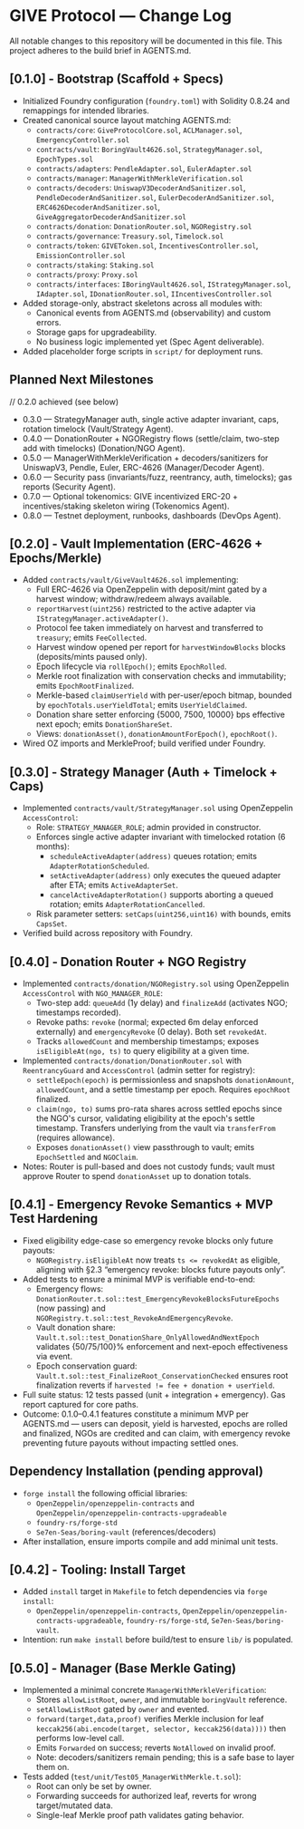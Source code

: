 # GIVE Protocol — Change Log

All notable changes to this repository will be documented in this file. This project adheres to the build brief in AGENTS.md.

## [0.1.0] - Bootstrap (Scaffold + Specs)
- Initialized Foundry configuration (`foundry.toml`) with Solidity 0.8.24 and remappings for intended libraries.
- Created canonical source layout matching AGENTS.md:
  - `contracts/core`: `GiveProtocolCore.sol`, `ACLManager.sol`, `EmergencyController.sol`
  - `contracts/vault`: `BoringVault4626.sol`, `StrategyManager.sol`, `EpochTypes.sol`
  - `contracts/adapters`: `PendleAdapter.sol`, `EulerAdapter.sol`
  - `contracts/manager`: `ManagerWithMerkleVerification.sol`
  - `contracts/decoders`: `UniswapV3DecoderAndSanitizer.sol`, `PendleDecoderAndSanitizer.sol`, `EulerDecoderAndSanitizer.sol`, `ERC4626DecoderAndSanitizer.sol`, `GiveAggregatorDecoderAndSanitizer.sol`
  - `contracts/donation`: `DonationRouter.sol`, `NGORegistry.sol`
  - `contracts/governance`: `Treasury.sol`, `Timelock.sol`
  - `contracts/token`: `GIVEToken.sol`, `IncentivesController.sol`, `EmissionController.sol`
  - `contracts/staking`: `Staking.sol`
  - `contracts/proxy`: `Proxy.sol`
  - `contracts/interfaces`: `IBoringVault4626.sol`, `IStrategyManager.sol`, `IAdapter.sol`, `IDonationRouter.sol`, `IIncentivesController.sol`
- Added storage-only, abstract skeletons across all modules with:
  - Canonical events from AGENTS.md (observability) and custom errors.
  - Storage gaps for upgradeability.
  - No business logic implemented yet (Spec Agent deliverable).
- Added placeholder forge scripts in `script/` for deployment runs.

## Planned Next Milestones
// 0.2.0 achieved (see below)
- 0.3.0 — StrategyManager auth, single active adapter invariant, caps, rotation timelock (Vault/Strategy Agent).
- 0.4.0 — DonationRouter + NGORegistry flows (settle/claim, two-step add with timelocks) (Donation/NGO Agent).
- 0.5.0 — ManagerWithMerkleVerification + decoders/sanitizers for UniswapV3, Pendle, Euler, ERC-4626 (Manager/Decoder Agent).
- 0.6.0 — Security pass (invariants/fuzz, reentrancy, auth, timelocks); gas reports (Security Agent).
- 0.7.0 — Optional tokenomics: GIVE incentivized ERC-20 + incentives/staking skeleton wiring (Tokenomics Agent).
- 0.8.0 — Testnet deployment, runbooks, dashboards (DevOps Agent).

## [0.2.0] - Vault Implementation (ERC-4626 + Epochs/Merkle)
- Added `contracts/vault/GiveVault4626.sol` implementing:
  - Full ERC-4626 via OpenZeppelin with deposit/mint gated by a harvest window; withdraw/redeem always available.
  - `reportHarvest(uint256)` restricted to the active adapter via `IStrategyManager.activeAdapter()`.
  - Protocol fee taken immediately on harvest and transferred to `treasury`; emits `FeeCollected`.
  - Harvest window opened per report for `harvestWindowBlocks` blocks (deposits/mints paused only).
  - Epoch lifecycle via `rollEpoch()`; emits `EpochRolled`.
  - Merkle root finalization with conservation checks and immutability; emits `EpochRootFinalized`.
  - Merkle-based `claimUserYield` with per-user/epoch bitmap, bounded by `epochTotals.userYieldTotal`; emits `UserYieldClaimed`.
  - Donation share setter enforcing {5000, 7500, 10000} bps effective next epoch; emits `DonationShareSet`.
  - Views: `donationAsset()`, `donationAmountForEpoch()`, `epochRoot()`.
- Wired OZ imports and MerkleProof; build verified under Foundry.

## [0.3.0] - Strategy Manager (Auth + Timelock + Caps)
- Implemented `contracts/vault/StrategyManager.sol` using OpenZeppelin `AccessControl`:
  - Role: `STRATEGY_MANAGER_ROLE`; admin provided in constructor.
  - Enforces single active adapter invariant with timelocked rotation (6 months):
    - `scheduleActiveAdapter(address)` queues rotation; emits `AdapterRotationScheduled`.
    - `setActiveAdapter(address)` only executes the queued adapter after ETA; emits `ActiveAdapterSet`.
    - `cancelActiveAdapterRotation()` supports aborting a queued rotation; emits `AdapterRotationCancelled`.
  - Risk parameter setters: `setCaps(uint256,uint16)` with bounds, emits `CapsSet`.
- Verified build across repository with Foundry.

## [0.4.0] - Donation Router + NGO Registry
- Implemented `contracts/donation/NGORegistry.sol` using OpenZeppelin `AccessControl` with `NGO_MANAGER_ROLE`:
  - Two-step add: `queueAdd` (1y delay) and `finalizeAdd` (activates NGO; timestamps recorded).
  - Revoke paths: `revoke` (normal; expected 6m delay enforced externally) and `emergencyRevoke` (0 delay). Both set `revokedAt`.
  - Tracks `allowedCount` and membership timestamps; exposes `isEligibleAt(ngo, ts)` to query eligibility at a given time.
- Implemented `contracts/donation/DonationRouter.sol` with `ReentrancyGuard` and `AccessControl` (admin setter for registry):
  - `settleEpoch(epoch)` is permissionless and snapshots `donationAmount`, `allowedCount`, and a settle timestamp per epoch. Requires `epochRoot` finalized.
  - `claim(ngo, to)` sums pro-rata shares across settled epochs since the NGO's cursor, validating eligibility at the epoch's settle timestamp. Transfers underlying from the vault via `transferFrom` (requires allowance).
  - Exposes `donationAsset()` view passthrough to vault; emits `EpochSettled` and `NGOClaim`.
- Notes: Router is pull-based and does not custody funds; vault must approve Router to spend `donationAsset` up to donation totals.

## [0.4.1] - Emergency Revoke Semantics + MVP Test Hardening
- Fixed eligibility edge-case so emergency revoke blocks only future payouts:
  - `NGORegistry.isEligibleAt` now treats `ts <= revokedAt` as eligible, aligning with §2.3 “emergency revoke: blocks future payouts only”.
- Added tests to ensure a minimal MVP is verifiable end-to-end:
  - Emergency flows: `DonationRouter.t.sol::test_EmergencyRevokeBlocksFutureEpochs` (now passing) and `NGORegistry.t.sol::test_RevokeAndEmergencyRevoke`.
  - Vault donation share: `Vault.t.sol::test_DonationShare_OnlyAllowedAndNextEpoch` validates {50/75/100}% enforcement and next-epoch effectiveness via event.
  - Epoch conservation guard: `Vault.t.sol::test_FinalizeRoot_ConservationChecked` ensures root finalization reverts if `harvested != fee + donation + userYield`.
- Full suite status: 12 tests passed (unit + integration + emergency). Gas report captured for core paths.
- Outcome: 0.1.0–0.4.1 features constitute a minimum MVP per AGENTS.md — users can deposit, yield is harvested, epochs are rolled and finalized, NGOs are credited and can claim, with emergency revoke preventing future payouts without impacting settled ones.

## Dependency Installation (pending approval)
- `forge install` the following official libraries:
  - `OpenZeppelin/openzeppelin-contracts` and `OpenZeppelin/openzeppelin-contracts-upgradeable`
  - `foundry-rs/forge-std`
  - `Se7en-Seas/boring-vault` (references/decoders)
- After installation, ensure imports compile and add minimal unit tests.

## [0.4.2] - Tooling: Install Target
- Added `install` target in `Makefile` to fetch dependencies via `forge install`:
  - `OpenZeppelin/openzeppelin-contracts`, `OpenZeppelin/openzeppelin-contracts-upgradeable`, `foundry-rs/forge-std`, `Se7en-Seas/boring-vault`.
- Intention: run `make install` before build/test to ensure `lib/` is populated.

## [0.5.0] - Manager (Base Merkle Gating)
- Implemented a minimal concrete `ManagerWithMerkleVerification`:
  - Stores `allowListRoot`, `owner`, and immutable `boringVault` reference.
  - `setAllowListRoot` gated by `owner` and evented.
  - `forward(target,data,proof)` verifies Merkle inclusion for leaf `keccak256(abi.encode(target, selector, keccak256(data))))` then performs low-level call.
  - Emits `Forwarded` on success; reverts `NotAllowed` on invalid proof.
  - Note: decoders/sanitizers remain pending; this is a safe base to layer them on.
- Tests added (`test/unit/Test05_ManagerWithMerkle.t.sol`):
  - Root can only be set by owner.
  - Forwarding succeeds for authorized leaf, reverts for wrong target/mutated data.
  - Single-leaf Merkle proof path validates gating behavior.
